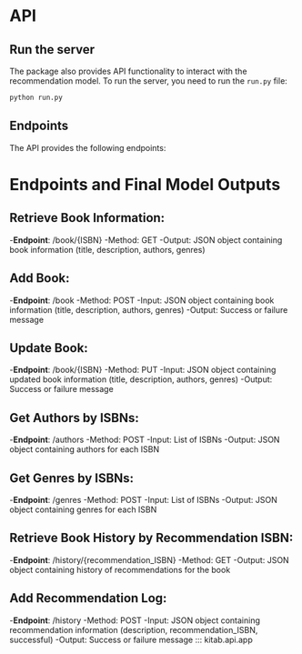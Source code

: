 # API

## Run the server

The package also provides API functionality to interact with the recommendation model. To run the server, you need to run the `run.py` file:

```bash
python run.py
```

## Endpoints

The API provides the following endpoints:
# Endpoints and Final Model Outputs 
## Retrieve Book Information:
-**Endpoint**: /book/{ISBN}
-Method: GET
-Output: JSON object containing book information (title, description, authors, genres)

 ## Add Book:
-**Endpoint**: /book
-Method: POST
-Input: JSON object containing book information (title, description, authors, genres)
-Output: Success or failure message

## Update Book:
-**Endpoint**: /book/{ISBN}
-Method: PUT
-Input: JSON object containing updated book information (title, description, authors, genres)
-Output: Success or failure message

## Get Authors by ISBNs:
-**Endpoint**: /authors
-Method: POST
-Input: List of ISBNs
-Output: JSON object containing authors for each ISBN

## Get Genres by ISBNs:
-**Endpoint**: /genres
-Method: POST
-Input: List of ISBNs
-Output: JSON object containing genres for each ISBN

## Retrieve Book History by Recommendation ISBN:
-**Endpoint**: /history/{recommendation_ISBN}
-Method: GET
-Output: JSON object containing history of recommendations for the book

## Add Recommendation Log:
-**Endpoint**: /history
-Method: POST
-Input: JSON object containing recommendation information (description, recommendation_ISBN, successful)
-Output: Success or failure message
::: kitab.api.app